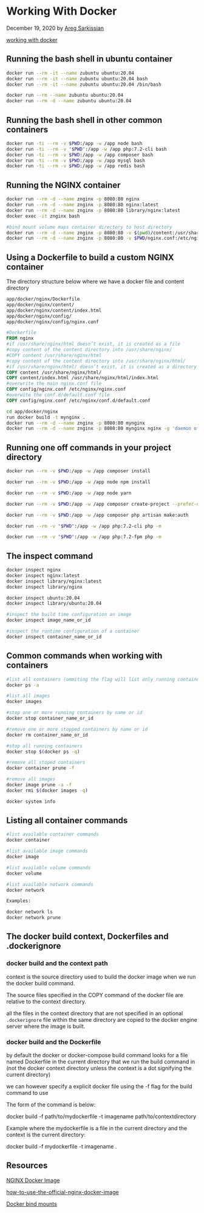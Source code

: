 # Working With Docker

December 19, 2020 by [Areg Sarkissian](https://aregsar.com/about)

[working with docker](https://aregsar.com/blog/2020/working-with-docker)

## Running the bash shell in ubuntu container

```bash
docker run --rm -it --name zubuntu ubuntu:20.04
docker run --rm -it --name zubuntu ubuntu:20.04 bash
docker run --rm -it --name zubuntu ubuntu:20.04 /bin/bash

docker run --rm --name zubuntu ubuntu:20.04
docker run --rm -d --name zubuntu ubuntu:20.04
```

## Running the bash shell in other common containers

```bash
docker run -ti --rm -v $PWD:/app -w /app node bash
docker run -ti --rm -v "$PWD":/app -w /app php:7.2-cli bash
docker run -ti --rm -v $PWD:/app -w /app composer bash
docker run -ti --rm -v $PWD:/app -w /app mysql bash
docker run -ti --rm -v $PWD:/app -w /app redis bash
```

## Running the NGINX container

```bash
docker run --rm -d --name znginx -p 8080:80 nginx
docker run --rm -d --name znginx -p 8080:80 nginx:latest
docker run --rm -d --name znginx -p 8080:80 library/nginx:latest
docker exec -it znginx bash

#bind mount volume maps container directory to host directory
docker run --rm -d --name znginx -p 8080:80 -v $(pwd)/content:/usr/share/nginx/html/:ro nginx
docker run --rm -d --name znginx -p 8080:80 -v $PWD/nginx.conf:/etc/nginx/nginx.conf:ro nginx
```

## Using a Dockerfile to build a custom NGINX container

The directory structure below where we have a docker file and content directory

```bash
app/docker/nginx/Dockerfile
app/docker/nginx/content/
app/docker/nginx/content/index.html
app/docker/nginx/config/
app/docker/nginx/config/nginx.conf
```

```Dockerfile
#Dockerfile
FROM nginx
#if /usr/share/nginx/html doesn’t exist, it is created as a file
#copy content of the content directory into /usr/share/nginx/
#COPY content /usr/share/nginx/html
#copy content of the content directory into /usr/share/nginx/html/
#if /usr/share/nginx/html/ doesn’t exist, it is created as a directory
COPY content /usr/share/nginx/html/
COPY content/index.html /usr/share/nginx/html/index.html
#overwrite the main nginx.conf file
COPY config/nginx.conf /etc/nginx/nginx.conf
#overwite the conf.d/default.conf file
COPY config/nginx.conf /etc/nginx/conf.d/default.conf
```

```bash
cd app/docker/nginx
run docker build -t mynginx .
docker run --rm -d --name znginx -p 8080:80 mynginx
docker run --rm -d --name znginx -p 8080:80 mynginx nginx -g 'daemon off;'
```

## Running one off commands in your project directory

```bash
docker run --rm -v $PWD:/app -w /app composer install

docker run --rm -v $PWD:/app -w /app node npm install

docker run --rm -v $PWD:/app -w /app node yarn

docker run --rm -v $PWD:/app -w /app composer create-project --prefer-dist laravel/laravel:5.7.13 mylaravelproject

docker run --rm -v $PWD:/app -w /app composer php artisan make:auth

docker run --rm -v "$PWD":/app -w /app php:7.2-cli php -m

docker run --rm -v "$PWD":/app -w /app php:7.2-fpm php -m
```

## The inspect command

```bash
docker inspect nginx
docker inspect nginx:latest
docker inspect library/nginx:latest
docker inspect library/nginx

docker inspect ubuntu:20.04
docker inspect library/ubuntu:20.04

#inspect the build time configuration an image
docker inspect image_name_or_id

#inspect the runtime configuration of a container
docker inspect container_name_or_id
```

## Common commands when working with containers

```bash
#list all containers (ommiting the flag will list only running containers)
docker ps -a

#list all images
docker images

#stop one or more running containers by name or id
docker stop container_name_or_id

#remove one or more stopped containers by name or id
docker rm container_name_or_id

#stop all running containers
docker stop $(docker ps -q)

#remove all stoped containers
docker container prune -f

#remove all images
docker image prune -a -f
docker rmi $(docker images -q)

docker system info
```

## Listing all container commands

```bash
#list available container commands
docker container

#list available image commands
docker image

#list available volume commands
docker volume

#list available network commands
docker network

Examples:

docker network ls
docker network prune
```

## The docker build context, Dockerfiles and .dockerignore

### docker build and the context path

context is the source directory used to build the docker image when we run the docker build command.

The source files specified in the COPY command of the docker file are relative to the context directory.

all the files in the context directory that are not specified in an optional `.dockerignore` file within the same directory are copied to the docker engine server where the image is built.

### docker build and the Dockerfile

by default the docker or docker-compose build command looks for a file named Dockerfile in the current directory that we run the build command in (not the docker context directory unless the context is a dot signifying the current directory)

we can however specify a explicit docker file using the -f flag for the build command to use

The form of the command is below:

docker build -f path/to/mydockerfile -t imagename path/to/contextdirectory

Example where the mydockerfile is a file in the current directory and the context is the current directory:

docker build -f mydockerfile -t imagename .

## Resources

[NGINX Docker Image](https://hub.docker.com/_/nginx)

[how-to-use-the-official-nginx-docker-image](https://www.docker.com/blog/how-to-use-the-official-nginx-docker-image)

[Docker bind mounts](https://docs.docker.com/storage/bind-mounts)
